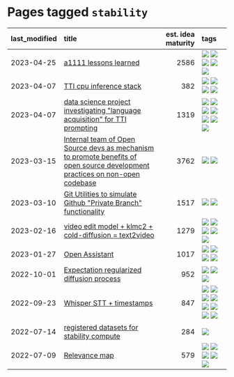# Pages tagged `stability`

|last_modified|title|est. idea maturity|tags
|:---|:---|---:|:---|
|2023-04-25|[a1111 lessons learned](../a1111_lessons_learned.md)|2586|[![](https://img.shields.io/badge/tag-experimental-869bd0)](../tags/experimental.md) [![](https://img.shields.io/badge/tag-open_source-e33481)](../tags/open_source.md) [![](https://img.shields.io/badge/tag-stability-c4fb38)](../tags/stability.md) [![](https://img.shields.io/badge/tag-tooling-1eefac)](../tags/tooling.md) [![](https://img.shields.io/badge/tag-ux-b59164)](../tags/ux.md)|
|2023-04-07|[TTI cpu inference stack](../TTI-cpu-inference-stack.md)|382|[![](https://img.shields.io/badge/tag-accessibility-fe4dc)](../tags/accessibility.md) [![](https://img.shields.io/badge/tag-stability-c4fb38)](../tags/stability.md) [![](https://img.shields.io/badge/tag-tooling-1eefac)](../tags/tooling.md) [![](https://img.shields.io/badge/tag-wip-5d9a82)](../tags/wip.md)|
|2023-04-07|[data science project investigating "language acquisition" for TTI prompting](../tti_language_aqcuisition.md)|1319|[![](https://img.shields.io/badge/tag-alignment-e3be61)](../tags/alignment.md) [![](https://img.shields.io/badge/tag-dataset-aa21fc)](../tags/dataset.md) [![](https://img.shields.io/badge/tag-experimental-869bd0)](../tags/experimental.md) [![](https://img.shields.io/badge/tag-prompting-c4c41f)](../tags/prompting.md) [![](https://img.shields.io/badge/tag-publication-77a0)](../tags/publication.md) [![](https://img.shields.io/badge/tag-publicgood-c6963e)](../tags/publicgood.md) [![](https://img.shields.io/badge/tag-stability-c4fb38)](../tags/stability.md)|
|2023-03-15|[Internal team of Open Source devs as mechanism to promote benefits of open source development practices on non-open codebase](../store_walker.md)|3762|[![](https://img.shields.io/badge/tag-experimental-869bd0)](../tags/experimental.md) [![](https://img.shields.io/badge/tag-stability-c4fb38)](../tags/stability.md)|
|2023-03-10|[Git Utilities to simulate Github "Private Branch" functionality](../git_private_branch_utils.md)|1517|[![](https://img.shields.io/badge/tag-stability-c4fb38)](../tags/stability.md) [![](https://img.shields.io/badge/tag-tooling-1eefac)](../tags/tooling.md)|
|2023-02-16|[video edit model + klmc2 + cold-diffusion = text2video](../video-edit-model-over-init-video.md)|1279|[![](https://img.shields.io/badge/tag-animation-35d420)](../tags/animation.md) [![](https://img.shields.io/badge/tag-meta-35b163)](../tags/meta.md) [![](https://img.shields.io/badge/tag-publicgood-c6963e)](../tags/publicgood.md) [![](https://img.shields.io/badge/tag-stability-c4fb38)](../tags/stability.md) [![](https://img.shields.io/badge/tag-tooling-1eefac)](../tags/tooling.md)|
|2023-01-27|[Open Assistant](../open-assistant.md)|1017|[![](https://img.shields.io/badge/tag-accessibility-fe4dc)](../tags/accessibility.md) [![](https://img.shields.io/badge/tag-publicgood-c6963e)](../tags/publicgood.md) [![](https://img.shields.io/badge/tag-stability-c4fb38)](../tags/stability.md) [![](https://img.shields.io/badge/tag-wip-5d9a82)](../tags/wip.md)|
|2022-10-01|[Expectation regularized diffusion process](../expectation-regularized-diffusion.md)|952|[![](https://img.shields.io/badge/tag-experimental-869bd0)](../tags/experimental.md) [![](https://img.shields.io/badge/tag-stability-c4fb38)](../tags/stability.md) [![](https://img.shields.io/badge/tag-wip-5d9a82)](../tags/wip.md)|
|2022-09-23|[Whisper STT + timestamps](../whisper-stt-plus-timestamps.md)|847|[![](https://img.shields.io/badge/tag-colab-3f9741)](../tags/colab.md) [![](https://img.shields.io/badge/tag-dataset-aa21fc)](../tags/dataset.md) [![](https://img.shields.io/badge/tag-experimental-869bd0)](../tags/experimental.md) [![](https://img.shields.io/badge/tag-meta-35b163)](../tags/meta.md) [![](https://img.shields.io/badge/tag-prompting-c4c41f)](../tags/prompting.md) [![](https://img.shields.io/badge/tag-publicgood-c6963e)](../tags/publicgood.md) [![](https://img.shields.io/badge/tag-stability-c4fb38)](../tags/stability.md) [![](https://img.shields.io/badge/tag-tooling-1eefac)](../tags/tooling.md)|
|2022-07-14|[registered datasets for stability compute](../registered-datasets-for-sstability-compute.md)|284|[![](https://img.shields.io/badge/tag-stability-c4fb38)](../tags/stability.md)|
|2022-07-09|[Relevance map](../Relevance_map.md)|579|[![](https://img.shields.io/badge/tag-meta-35b163)](../tags/meta.md) [![](https://img.shields.io/badge/tag-prompting-c4c41f)](../tags/prompting.md) [![](https://img.shields.io/badge/tag-publication-77a0)](../tags/publication.md) [![](https://img.shields.io/badge/tag-stability-c4fb38)](../tags/stability.md) [![](https://img.shields.io/badge/tag-tooling-1eefac)](../tags/tooling.md)|
